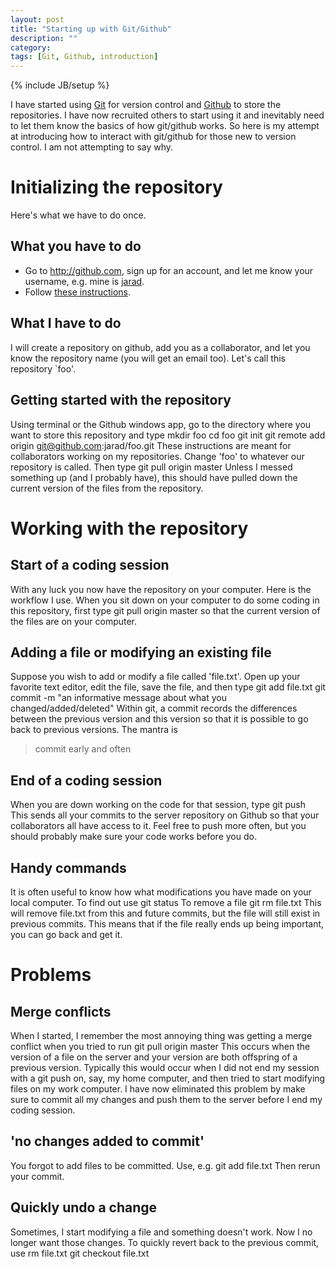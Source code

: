 ```yaml
---
layout: post
title: "Starting up with Git/Github"
description: ""
category:
tags: [Git, Github, introduction]
---
```

{% include JB/setup %}

I have started using [Git](http://git-scm.com/) for version control and [Github](http://github.com/) to store the repositories. I have now recruited others to start using it and inevitably need to let them know the basics of how git/github works. So here is my attempt at introducing how to interact with git/github for those new to version control. I am not attempting to say why.

# Initializing the repository

Here's what we have to do once.

## What you have to do

- Go to <http://github.com>, sign up for an account, and let me know your username, e.g. mine is [jarad](http://jarad.github.com).
- Follow [these instructions](https://help.github.com/articles/set-up-git).

## What I have to do

I will create a repository on github, add you as a collaborator, and let you know the repository name (you will get an email too). Let's call this repository `foo'. 

## Getting started with the repository

Using terminal or the Github windows app, go to the directory where you want to store this repository and type
    mkdir foo
    cd foo
    git init
    git remote add origin git@github.com:jarad/foo.git
These instructions are meant for collaborators working on my repositories. Change 'foo' to whatever our repository is called. Then type
    git pull origin master
Unless I messed something up (and I probably have), this should have pulled down the current version of the files from the repository. 

# Working with the repository

## Start of a coding session

With any luck you now have the repository on your computer. Here is the workflow I use. When you sit down on your computer to do some coding in this repository, first type
    git pull origin master
so that the current version of the files are on your computer. 

## Adding a file or modifying an existing file

Suppose you wish to add or modify a file called 'file.txt'. Open up your favorite text editor, edit the file, save the file, and then type
    git add file.txt
    git commit -m "an informative message about what you changed/added/deleted"
Within git, a commit records the differences between the previous version and this version so that it is possible to go back to previous versions. The mantra is 
> commit early and often

## End of a coding session

When you are down working on the code for that session, type
    git push
This sends all your commits to the server repository on Github so that your collaborators all have access to it. Feel free to push more often, but you should probably make sure your code works before you do.

## Handy commands

It is often useful to know how what modifications you have made on your local computer. To find out use 
    git status
To remove a file
    git rm file.txt
This will remove file.txt from this and future commits, but the file will still exist in previous commits. This means that if the file really ends up being important, you can go back and get it.


# Problems

## Merge conflicts

When I started, I remember the most annoying thing was getting a merge conflict when you tried to run
    git pull origin master
This occurs when the version of a file on the server and your version are both offspring of a previous version. Typically this would occur when I did not end my session with a git push on, say, my home computer, and then tried to start modifying files on my work computer. I have now eliminated this problem by make sure to commit all my changes and push them to the server before I end my coding session. 

## 'no changes added to commit'

You forgot to add files to be committed. Use, e.g.
    git add file.txt
Then rerun your commit.

## Quickly undo a change

Sometimes, I start modifying a file and something doesn't work. Now I no longer want those changes. To quickly revert back to the previous commit, use
    rm file.txt
    git checkout file.txt




